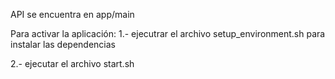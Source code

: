 API se encuentra en app/main

Para activar la aplicación:
1.- ejecutrar el archivo setup_environment.sh para instalar las dependencias

2.- ejecutar el archivo start.sh

